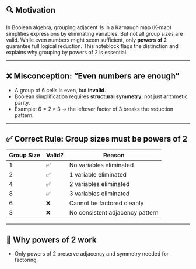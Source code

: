 
## 🔍 Motivation
In Boolean algebra, grouping adjacent 1s in a Karnaugh map (K-map) simplifies expressions by eliminating variables. But not all group sizes are valid. While even numbers might seem sufficient, only **powers of 2** guarantee full logical reduction. This noteblock flags the distinction and explains why grouping by powers of 2 is essential.

---

## ❌ Misconception: “Even numbers are enough”

- A group of 6 cells is even, but **invalid**.
- Boolean simplification requires **structural symmetry**, not just arithmetic parity.
- Example: $6 = 2 \times 3$ → the leftover factor of 3 breaks the reduction pattern.

---

## ✅ Correct Rule: Group sizes must be powers of 2

| Group Size | Valid? | Reason                          |
|------------|--------|----------------------------------|
| 1          | ✅     | No variables eliminated          |
| 2          | ✅     | 1 variable eliminated            |
| 4          | ✅     | 2 variables eliminated           |
| 8          | ✅     | 3 variables eliminated           |
| 6          | ❌     | Cannot be factored cleanly       |
| 3          | ❌     | No consistent adjacency pattern  |

---

## 🧩 Why powers of 2 work

- Only powers of 2 preserve adjacency and symmetry needed for factoring.
